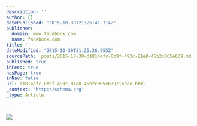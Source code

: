 ```yaml
---
description: ''
author: []
datePublished: '2015-10-30T21:26:41.714Z'
publisher:
  domain: www.facebook.com
  name: facebook.com
title: ''
dateModified: '2015-10-30T21:25:26.955Z'
sourcePath: _posts/2015-10-30-d1814afc-0b9f-493c-81e8-45b2c065e639.md
published: true
inFeed: true
hasPage: true
inNav: false
url: d1814afc-0b9f-493c-81e8-45b2c065e639/index.html
_context: 'http://schema.org'
_type: Article

---
```

![](https://scontent-ord1-1.xx.fbcdn.net/hphotos-xft1/v/t1.0-9/11127664_1581838788757714_6753489450291227637_n.jpg?oh=6e8a36290987b85995f070912ef25eed&oe=5685D08F)